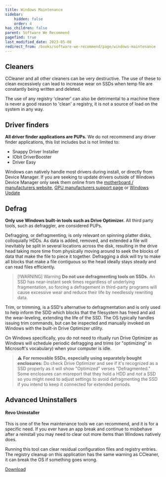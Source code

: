 ```yaml
---
title: Windows Maintenance
sidebar:
    hidden: false
    order: 4
has_children: false
parent: Software We Recommend
pagefind: true
last_modified_date: 2023-05-08
redirect_from: /books/software-we-recommend/page/windows-maintenance
---
```



## Cleaners
CCleaner and all other cleaners can be very destructive. The use of these to clean excessively can lead to increase wear on SSDs when temp file are constantly being written and deleted. 

The use of any registry 'cleaner' can also be detrimental to a machine there is never a good reason to 'clean' a registry, it is not a source of load on the system in any way.

## Driver finders
**All driver finder applications are PUPs.**
We do not recommend any driver finder applications, this list includes but is not limited to:

* Snappy Driver Installer
* IObit DriverBooster
* Driver Easy

Windows can natively handle most drivers during install, or directly from Device Manager. If you are seeking to update drivers outside of Windows Device Manager only seek them online from the [motherboard / manufacturers website](/learning/Computing-101.html#support-sites), [GPU manufacturers support page](/learning/Computing-101.html#gpu-driver-downloads) or [Windows Update](/learning/Computing-101.html#installing-drivers) 

## Defrag
**Only use Windows built-in tools such as Drive Optimizer.** All third party tools, such as defraggler, are considered PUPs.

Defragging, or defragmenting, is only relevant on spinning platter disks, colloquially HDDs. As data is added, removed, and extended a file will inevitably be split in several locations across the disk, resulting in the drive head taking more time from physically moving around to seek the blocks of data that make the file to piece it together. Defragging a disk will try to make all blocks that make a file contiguous so the head ideally stays steady and can read files efficiently.

> [!WARNING] Warning
> **Do not use defragmenting tools on SSDs.** An SSD has near-instant seek times regardless of underlying fragmentation, so forcing a defragement in third-party programs will cause excessive wear and reduce their life by needlessly rewriting data.

Trim, or trimming, is a SSD's alternative to defragmentation and is only used to help inform the SDD which blocks that the filesystem has freed and aid the wear-leveling, extending the life of the SSD. The OS typically handles issuing trim commands, but can be inspected and manually invoked on Windows with the built-in Drive Optimizer utility.

On Windows specifically, you do not need to ritually run Drive Optimizer as Windows will schedule periodic defragging and trims (or "optimizing" in Microsoft's vocabulary) when your computer is idle.

> ⚠️ **For removable SSDs, especially using  separately bought enclosures:** Do check Drive Optimizer and see if it's recognized as a SSD properly as it will show "Optimized" verses "Defragmented." Some enclosures can misreport that they hold a HDD and _not_ a SSD so you might need to adjust settings to avoid defragmenting the SSD if you intend to keep it connected for extended periods.

## Advanced Uninstallers
#### Revo Uninstaller
This is one of the few maintenance tools we can recommend, and it is for a specific need. If you ever have an app break and continue to misbehave after a reinstall you may need to clear out more items than Windows natively does. 

Running this tool can clear residual configuration files and registry entries. The registry cleanup on this application has the same warning as CCleaner, it can break the OS if something goes wrong.

[Download](https://www.revouninstaller.com/start-freeware-download-portable)